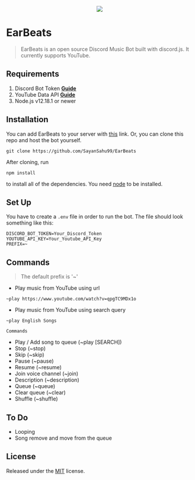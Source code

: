 

<p align="center">
  <img src="https://cdn.discordapp.com/app-icons/821826056973582396/34c47a9e920ec9b0f03886ae07c65293.png"/>
</p>

# EarBeats
> EarBeats is an open source Discord Music Bot built with discord.js. It currently supports YouTube.
## Requirements

1. Discord Bot Token **[Guide](https://discordjs.guide/preparations/setting-up-a-bot-application.html#creating-your-bot)**
2. YouTube Data API **[Guide](https://developers.google.com/youtube/v3/getting-started)**  
3. Node.js v12.18.1 or newer

## Installation

You can add EarBeats to your server with [this](https://discord.com/oauth2/authorize?client_id=821826056973582396&scope=bot&permissions=3152896) link. Or, you can clone this repo and host the bot yourself.
```
git clone https://github.com/SayanSahu99/EarBeats
```
After cloning, run
```
npm install
```
to install all of the dependencies. You need [node](https://nodejs.org/en/) to be installed. 

## Set Up

You have to create a `.env` file in order to run the bot. The file should look something like this:
```
DISCORD_BOT_TOKEN=Your_Discord_Token
YOUTUBE_API_KEY=Your_Youtube_API_Key
PREFIX=~
```
## Commands

> The default prefix is '~'

* Play music from YouTube using url

`~play https://www.youtube.com/watch?v=qpgTC9MDx1o`

* Play music from YouTube using search query

`~play English Songs`


`Commands`
* Play / Add song to queue (~play [SEARCH])
* Stop (~stop)
* Skip (~skip)
* Pause (~pause)
* Resume (~resume)
* Join voice channel (~join)
* Description (~description)
* Queue (~queue)
* Clear queue (~clear)
* Shuffle (~shuffle)


## To Do
* Looping
* Song remove and move from the queue

## License
Released under the [MIT](https://opensource.org/licenses/mit-license.php) license.